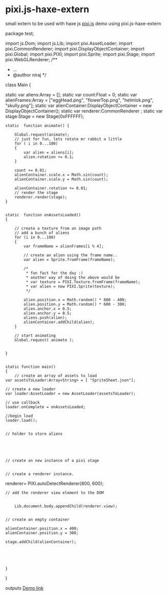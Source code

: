 pixi.js-haxe-extern
===================
small  extern to be used with haxe js 
<a href="https://github.com/GoodBoyDigital/pixi.js">pixi.js</a>
demo using pixi.js-haxe-extern <br/>
<p>
package test;

import js.Dom;
import js.Lib;
import pixi.AssetLoader;
import pixi.CommonRenderer;
import pixi.DisplayObjectContainer;
import pixi.Global;
import pixi.PIXI;
import pixi.Sprite;
import pixi.Stage;
import pixi.WebGLRenderer;
/**
 * ...
 * @author niraj
 */

class Main 
{

	
static	var aliens:Array<Dynamic> = [];
static 	var count:Float = 0;
static var  alienFrames:Array<String> = ["eggHead.png", "flowerTop.png", "helmlok.png", "skully.png"];
static var alienContainer:DisplayObjectContainer = new DisplayObjectContainer();
static var renderer:CommonRenderer ;
static var stage:Stage = new Stage(0xFFFFFF);
	
	static	function animate() {
	
	    Global.request(animate);	
	    // just for fun, lets rotate mr rabbit a little
	    for ( i in 0...100) 
		{
			var alien = aliens[i];
			alien.rotation += 0.1;
		}
		
		count += 0.01;
		alienContainer.scale.x = Math.sin(count);
		alienContainer.scale.y = Math.sin(count);
		
		alienContainer.rotation += 0.01;
	    // render the stage   
	    renderer.render(stage);
	}
	
	
	static	function onAssetsLoaded()
	{
		
		// create a texture from an image path
		// add a bunch of aliens
		for (i in 0...100) 
		{
			var frameName = alienFrames[i % 4];
			
			// create an alien using the frame name..
			var alien = Sprite.fromFrame(frameName);
			
			/*
			 * fun fact for the day :)
			 * another way of doing the above would be
			 * var texture = PIXI.Texture.fromFrame(frameName);
			 * var alien = new PIXI.Sprite(texture);
			 */
			
			alien.position.x = Math.random() * 800 - 400;
			alien.position.y = Math.random() * 600 - 300;
			alien.anchor.x = 0.5;
			alien.anchor.y = 0.5;
			aliens.push(alien);
			alienContainer.addChild(alien);
		}
		
		// start animating
		Global.request( animate );
		
		
	}	
	
	
	static function main() 
	{
		// create an array of assets to load
	var assetsToLoader:Array<String> = [ "SpriteSheet.json"];
	
	// create a new loader
	var loader:AssetLoader = new AssetLoader(assetsToLoader);
	
	// use callback
	loader.onComplete = onAssetsLoaded;
	
	//begin load
	loader.load();
	
	
	// holder to store aliens
	
	
	

		
	// create an new instance of a pixi stage
	
	
	// create a renderer instance.
renderer= PIXI.autoDetectRenderer(800, 600);
		
	// add the renderer view element to the DOM
	
	
		Lib.document.body.appendChild(renderer.view);
	
	
	// create an empty container
	
	alienContainer.position.x = 400;
	alienContainer.position.y = 300;
	
	stage.addChild(alienContainer);
	

	


	}
	
}

</p>
outputs
<a href="https://dl.dropbox.com/u/5114622/pixi-haxe-demo/index.html">Demo link</a>
